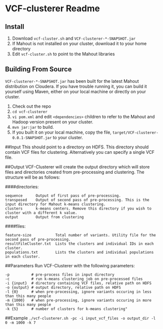 # VCF-clusterer Readme

## Install

1. Download `vcf-cluster.sh` and `VCF-clusterer-*-SNAPSHOT.jar`
2. If Mahout is not installed on your cluster, download it to your home directory
3. Edit `vcf-cluster.sh` to point to the Mahout libraries

## Building From Source

`VCF-clusterer-*-SNAPSHOT.jar` has been built for the latest Mahout distribution on Cloudera.
If you have trouble running it, you can build it yourself using Maven, either on your local machine or directly on your cluster.

1. Check out the repo
2. `cd vcf-clusterer`
3. `vi pom.xml` and edit `<dependencies>` children to refer to the Mahout and Hadoop version present on your cluster. 
4. `mvn jar:jar` to build.
5. If you built it on your local machine, copy the file, `target/VCF-clusterer-0.0.1-SNAPSHOT.jar` to your cluster.

##Input
This should point to a directory on HDFS. This directory should contain VCF files for clustering. Alternatively you can specify a single VCF file.

##Output
VCF-Clusterer will create the output directory which will store files and directories created from pre-processing and clustering. The structure will be as follows:

####directories:

```
sequence      Output of first pass of pre-processing.
transposed    Output of second pass of pre-processing. This is the input directory for Mahout k-means clustering.
clusters      k-means centers. Remove this directory if you wish to cluster with a different k value.
output        Output from clustering
```

####files:

```
feature-size           Total number of variants. Utility file for the second pass of pre-processing.
resultFileCluster.txt  Lists the clusters and individual IDs in each cluster.
populations.txt        Lists the clusters and individual populations in each cluster.
```

##Parameters
Run VCF-Clusterer with the following parameters:

```
-p          # pre-process files in input directory
-c          # run k-means clustering job on pre-processed files
-i {input}  # directory containing VCF files, relative path on HDFS
-o {output} # output directory, relative path on HDFS
-l {0}      # when pre-processing, ignore variants occuring in less than this many people
-m {1000}   # when pre-processing, ignore variants occuring in more than this many people
-k {5}      # number of clusters for k-means clustering" 
```

##Example
`./vcf-clusterer.sh -pc -i input_vcf_files -o output_dir -l 0 -m 1000 -k 7`
